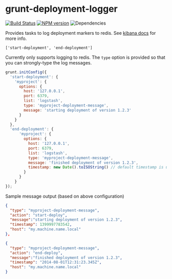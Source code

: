 # grunt-deployment-logger

[![Build Status](https://travis-ci.org/opentable/grunt-deployment-logger.png?branch=master)](https://travis-ci.org/opentable/grunt-deployment-logger) [![NPM version](https://badge.fury.io/js/grunt-deployment-logger.png)](http://badge.fury.io/js/grunt-deployment-logger) ![Dependencies](https://david-dm.org/opentable/grunt-deployment-logger.png)

Provides tasks to log deployment markers to redis. See [kibana docs](http://www.elasticsearch.org/blog/whats-cooking-kibana/) for more info.

```['start-deployment', 'end-deployment']```

Currently only supports logging to redis. The `type` option is provided so that you can strongly-type the log messages.

```js
grunt.initConfig({
  'start-deployment': {
    'myproject': {
      options: {
        host: '127.0.0.1',
        port: 6379,
        list: 'logstash',
        type: 'myproject-deployment-message',
        message: 'starting deployment of version 1.2.3'
      }
    }
  },
  'end-deployment': {
      'myproject': {
        options: {
          host: '127.0.0.1',
          port: 6379,
          list: 'logstash',
          type: 'myproject-deployment-message',
          message: 'finished deployment of version 1.2.3',
          timestamp: new Date().toISOString() // default timestamp is unix milliseconds, you can override it if you want ISO or something else
        }
      }
    }
});
```

Sample message output (based on above configuration)

```json
{
  "type": "myproject-deployment-message",
  "action": "start-deploy",
  "message":"starting deployment of version 1.2.3",
  "timestamp": 1399997783542,
  "host": "my.machine.name.local"
},

{
  "type": "myproject-deployment-message",
  "action": "end-deploy",
  "message":"finished deployment of version 1.2.3",
  "timestamp": "2014-08-01T12:31:23.345Z",
  "host": "my.machine.name.local"
}
```

